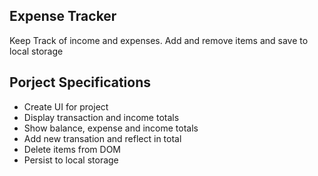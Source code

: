 ## Expense Tracker
Keep Track of income and expenses. Add and remove items and save to local storage

## Porject Specifications

- Create UI for project
- Display transaction and income totals
- Show balance, expense and income totals
- Add new transation and reflect in total
- Delete items from DOM
- Persist to local storage